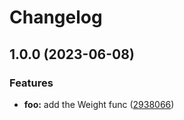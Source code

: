 # Changelog

## 1.0.0 (2023-06-08)


### Features

* **foo:** add the Weight func ([2938066](https://github.com/yangruisheng/release-please/commit/2938066f21f2dd0845d63d178234a8ed1df63499))
